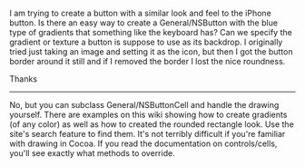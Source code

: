 I am trying to create a button with a similar look and feel to the iPhone button. Is there an easy way to create a General/NSButton with the blue type of gradients that something like the keyboard has? Can we specify the gradient or texture a button is suppose to use as its backdrop. I originally tried just taking an image and setting it as the icon, but then I got the button border around it still and if I removed the border I lost the nice roundness.

Thanks

----

No, but you can subclass General/NSButtonCell and handle the drawing yourself. There are examples on this wiki showing how to create gradients (of any color) as well as how to created the rounded rectangle look. Use the site's search feature to find them. It's not terribly difficult if you're familiar with drawing in Cocoa. If you read the documentation on controls/cells, you'll see exactly what methods to override.
